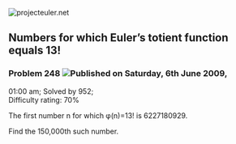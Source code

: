 ![projecteuler.net](images/print_page_logo.png)

## Numbers for which Euler’s totient function equals 13!

### Problem 248 ![](images/icon_info.png)Published on Saturday, 6th June 2009,
01:00 am; Solved by 952;  
Difficulty rating: 70%

The first number n for which φ(n)=13! is 6227180929.

Find the 150,000th such number.

  
  

